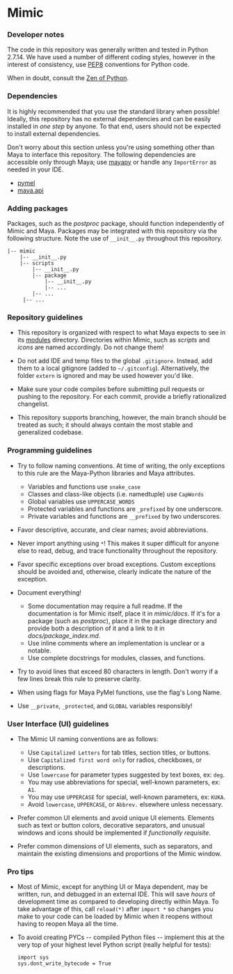# Mimic

### Developer notes

The code in this repository was generally written and tested in Python 2.7.14.
We have used a number of different coding styles, however in the interest of
consistency, use [PEP8](https://www.python.org/dev/peps/pep-0008/) conventions
for Python code.

When in doubt, consult the [Zen of Python](https://www.python.org/dev/peps/pep-0020/).


### Dependencies

It is highly recommended that you use the standard library when possible! Ideally,
this repository has no external dependencies and can be easily installed in *one
step* by anyone. To that end, users should not be expected to install external
dependencies.

Don't worry about this section unless you're using something other than Maya to
interface this repository. The following dependencies are accessible only through
Maya; use [mayapy](http://help.autodesk.com/cloudhelp/2016/CHS/Maya-Tech-Docs/PyMel/standalone.html)
or handle any `ImportError` as needed in your IDE.

- [pymel](https://help.autodesk.com/cloudhelp/2016/ENU/Maya-Tech-Docs/PyMel/)
- [maya.api](https://help.autodesk.com/view/MAYAUL/2018/ENU/?guid=__py_ref_index_html)
  
  
### Adding packages

Packages, such as the *postproc* package, should function independently
of Mimic and Maya. Packages may be integrated with this repository via the following
structure. Note the use of `__init__.py` throughout this repository.

```
|-- mimic
    |-- __init__.py
    |-- scripts
        |-- __init__.py
        |-- package
            |-- __init__.py
            |-- ...
        |-- ...
     |-- ...
```


### Repository guidelines

- This repository is organized with respect to what Maya expects to see in its
  [modules](http://help.autodesk.com/view/MAYAUL/2018/ENU/?guid=__files_GUID_CB76E356_753B_4837_8C5B_3296C14872CA_htm) directory. Directories within Mimic, such as *scripts* and *icons*
  are named accordingly. Do not change them!

- Do not add IDE and temp files to the global `.gitignore`. Instead, add them
  to a local gitignore (added to `~/.gitconfig`). Alternatively, the folder
  `extern` is ignored and may be used however you'd like.

- Make sure your code compiles before submitting pull requests or pushing to
  the repository. For each commit, provide a briefly rationalized changelist.
  
- This repository supports branching, however, the main branch should be treated
  as such; it should always contain the most stable and generalized codebase.


### Programming guidelines

- Try to follow naming conventions. At time of writing, the only exceptions to
  this rule are the Maya-Python libraries and Maya attributes.
    - Variables and functions use `snake_case`
    - Classes and class-like objects (i.e. namedtuple) use `CapWords`
    - Global variables use `UPPERCASE_WORDS`
    - Protected variables and functions are `_prefixed` by one underscore.
    - Private variables and functions are `__prefixed` by two underscores.

- Favor descriptive, accurate, and clear names; avoid abbreviations.

- Never import anything using `*`! This makes it super difficult for anyone
  else to read, debug, and trace functionality throughout the repository.

- Favor specific exceptions over broad exceptions. Custom exceptions should
  be avoided and, otherwise, clearly indicate the nature of the exception.

- Document everything!
    - Some documentation may require a full readme.
      If the documentation is for Mimic itself, place it in *mimic/docs*. If it's
      for a package (such as *postproc*), place it in the package directory and
      provide both a description of it and a link to it in *docs/package_index.md*.
    - Use inline comments where an implementation is unclear or a notable.
    - Use complete docstrings for modules, classes, and functions.

- Try to avoid lines that exceed 80 characters in length. Don't worry if a few
  lines break this rule to preserve clarity.

- When using flags for Maya PyMel functions, use the flag's Long Name.

- Use `__private`, `_protected`, and `GLOBAL` variables responsibly!
 

### User Interface (UI) guidelines

- The Mimic UI naming conventions are as follows:
    - Use `Capitalized Letters` for tab titles, section titles, or buttons. 
    - Use `Capitalized first word only` for radios, checkboxes, or descriptions.
    - Use `lowercase` for parameter types suggested by text boxes, ex: `deg`.
    - You may use abbreviations for special, well-known parameters, ex: `A1`.
    - You may use `UPPERCASE` for special, well-known parameters, ex: `KUKA`.
    - Avoid `lowercase`, `UPPERCASE`, or `Abbrev.` elsewhere unless necessary.

- Prefer common UI elements and avoid unique UI elements. Elements such as text
  or button colors, decorative separators, and unusual windows and icons should
  be implemented if *functionally requisite*.
  
- Prefer common dimensions of UI elements, such as separators, and maintain the
  existing dimensions and proportions of the Mimic window.


### Pro tips
 
- Most of Mimic, except for anything UI or Maya dependent, may be written, run,
  and debugged in an external IDE. This will save *hours* of development time as
  compared to developing directly within Maya. To take advantage of this, call
   `reload(*)` after `import *` so changes you make to your code can be loaded by
  Mimic when it reopens without having to reopen Maya all the time.
  
- To avoid creating PYCs -- compiled Python files -- implement this at the very
  top of your highest level Python script (really helpful for tests):
  ```
  import sys
  sys.dont_write_bytecode = True
  ```
  
  
#

